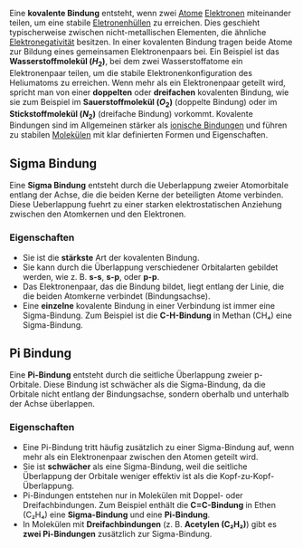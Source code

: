 Eine **kovalente Bindung** entsteht, wenn zwei [Atome](Atom.md) [Elektronen](Elektron.md) miteinander teilen, um eine stabile [Eletronenhüllen](Eletronenhüllen) zu erreichen. Dies geschieht typischerweise zwischen nicht-metallischen Elementen, die ähnliche [Elektronegativität](Elektronegativität.md) besitzen. In einer kovalenten Bindung tragen beide Atome zur Bildung eines gemeinsamen Elektronenpaars bei. Ein Beispiel ist das **Wasserstoffmolekül ($H_2$)**, bei dem zwei Wasserstoffatome ein Elektronenpaar teilen, um die stabile Elektronenkonfiguration des Heliumatoms zu erreichen. Wenn mehr als ein Elektronenpaar geteilt wird, spricht man von einer **doppelten** oder **dreifachen** kovalenten Bindung, wie sie zum Beispiel im **Sauerstoffmolekül ($O_2$)** (doppelte Bindung) oder im **Stickstoffmolekül ($N_2$)** (dreifache Bindung) vorkommt. Kovalente Bindungen sind im Allgemeinen stärker als [ionische Bindungen](Ionen.md) und führen zu stabilen [Molekülen](Molekül.md) mit klar definierten Formen und Eigenschaften.


## Sigma Bindung
Eine __Sigma Bindung__ entsteht durch die Ueberlappung zweier Atomorbitale entlang der Achse, die die beiden Kerne der beteiligten Atome verbinden. Diese Ueberlappung fuehrt zu einer starken elektrostatischen Anziehung zwischen den Atomkernen und den Elektronen.

### Eigenschaften
- Sie ist die **stärkste** Art der kovalenten Bindung.
- Sie kann durch die Überlappung verschiedener Orbitalarten gebildet werden, wie z. B. **s-s**, **s-p**, oder **p-p**.
- Das Elektronenpaar, das die Bindung bildet, liegt entlang der Linie, die die beiden Atomkerne verbindet (Bindungsachse).
- Eine **einzelne** kovalente Bindung in einer Verbindung ist immer eine Sigma-Bindung. Zum Beispiel ist die **C-H-Bindung** in Methan (CH₄) eine Sigma-Bindung.

## Pi Bindung
Eine **Pi-Bindung** entsteht durch die seitliche Überlappung zweier p-Orbitale. Diese Bindung ist schwächer als die Sigma-Bindung, da die Orbitale nicht entlang der Bindungsachse, sondern oberhalb und unterhalb der Achse überlappen.

### Eigenschaften
- Eine Pi-Bindung tritt häufig zusätzlich zu einer Sigma-Bindung auf, wenn mehr als ein Elektronenpaar zwischen den Atomen geteilt wird.
- Sie ist **schwächer** als eine Sigma-Bindung, weil die seitliche Überlappung der Orbitale weniger effektiv ist als die Kopf-zu-Kopf-Überlappung.
- Pi-Bindungen entstehen nur in Molekülen mit Doppel- oder Dreifachbindungen. Zum Beispiel enthält die **C=C-Bindung** in Ethen (C₂H₄) eine **Sigma-Bindung** und eine **Pi-Bindung**.
- In Molekülen mit **Dreifachbindungen** (z. B. **Acetylen (C₂H₂)**) gibt es **zwei Pi-Bindungen** zusätzlich zur Sigma-Bindung.


